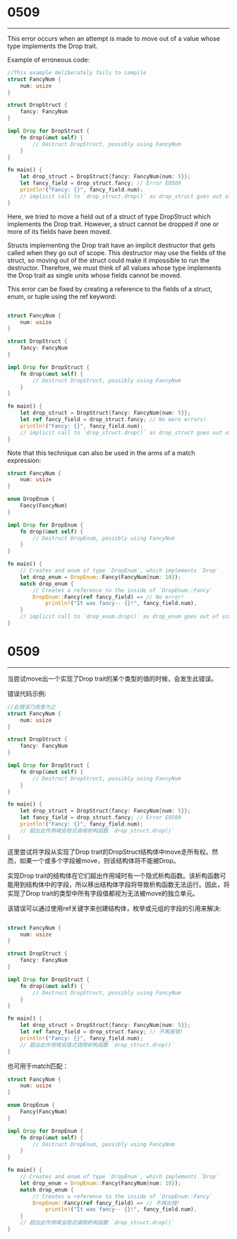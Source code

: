 # 0509

---

This error occurs when an attempt is made to move out of a value whose type implements the Drop trait.

Example of erroneous code:

```rust
//This example deliberately fails to compile
struct FancyNum {
    num: usize
}

struct DropStruct {
    fancy: FancyNum
}

impl Drop for DropStruct {
    fn drop(&mut self) {
        // Destruct DropStruct, possibly using FancyNum
    }
}

fn main() {
    let drop_struct = DropStruct{fancy: FancyNum{num: 5}};
    let fancy_field = drop_struct.fancy; // Error E0509
    println!("Fancy: {}", fancy_field.num);
    // implicit call to `drop_struct.drop()` as drop_struct goes out of scope
}

```

Here, we tried to move a field out of a struct of type DropStruct which implements the Drop trait. However, a struct cannot be dropped if one or more of its fields have been moved.

Structs implementing the Drop trait have an implicit destructor that gets called when they go out of scope. This destructor may use the fields of the struct, so moving out of the struct could make it impossible to run the destructor. Therefore, we must think of all values whose type implements the Drop trait as single units whose fields cannot be moved.

This error can be fixed by creating a reference to the fields of a struct, enum, or tuple using the ref keyword:

```rust

struct FancyNum {
    num: usize
}

struct DropStruct {
    fancy: FancyNum
}

impl Drop for DropStruct {
    fn drop(&mut self) {
        // Destruct DropStruct, possibly using FancyNum
    }
}

fn main() {
    let drop_struct = DropStruct{fancy: FancyNum{num: 5}};
    let ref fancy_field = drop_struct.fancy; // No more errors!
    println!("Fancy: {}", fancy_field.num);
    // implicit call to `drop_struct.drop()` as drop_struct goes out of scope
}
```

Note that this technique can also be used in the arms of a match expression:

```rust
struct FancyNum {
    num: usize
}

enum DropEnum {
    Fancy(FancyNum)
}

impl Drop for DropEnum {
    fn drop(&mut self) {
        // Destruct DropEnum, possibly using FancyNum
    }
}

fn main() {
    // Creates and enum of type `DropEnum`, which implements `Drop`
    let drop_enum = DropEnum::Fancy(FancyNum{num: 10});
    match drop_enum {
        // Creates a reference to the inside of `DropEnum::Fancy`
        DropEnum::Fancy(ref fancy_field) => // No error!
            println!("It was fancy-- {}!", fancy_field.num),
    }
    // implicit call to `drop_enum.drop()` as drop_enum goes out of scope
}
```

# 0509

---

当尝试move出一个实现了Drop trait的某个类型的值的时候，会发生此错误。

错误代码示例:

```rust
//此错误乃故意为之
struct FancyNum {
    num: usize
}

struct DropStruct {
    fancy: FancyNum
}

impl Drop for DropStruct {
    fn drop(&mut self) {
        // Destruct DropStruct, possibly using FancyNum
    }
}

fn main() {
    let drop_struct = DropStruct{fancy: FancyNum{num: 5}};
    let fancy_field = drop_struct.fancy; // Error E0509
    println!("Fancy: {}", fancy_field.num);
    // 超出此作用域会隐式调用析构函数 `drop_struct.drop()`
}

```

这里尝试将字段从实现了Drop trait的DropStruct结构体中move走所有权。然而，如果一个或多个字段被move，则该结构体将不能被Drop。

实现Drop trait的结构体在它们超出作用域时有一个隐式析构函数。该析构函数可能用到结构体中的字段，所以移出结构体字段将导致析构函数无法运行。因此，将实现了Drop trait的类型中所有字段值都视为无法被move的独立单元。

该错误可以通过使用ref关键字来创建结构体，枚举或元组的字段的引用来解决:

```rust

struct FancyNum {
    num: usize
}

struct DropStruct {
    fancy: FancyNum
}

impl Drop for DropStruct {
    fn drop(&mut self) {
        // Destruct DropStruct, possibly using FancyNum
    }
}

fn main() {
    let drop_struct = DropStruct{fancy: FancyNum{num: 5}};
    let ref fancy_field = drop_struct.fancy; // 不再报错!
    println!("Fancy: {}", fancy_field.num);
    // 超出此作用域会隐式调用析构函数 `drop_struct.drop()`
}
```

也可用于match匹配：

```rust
struct FancyNum {
    num: usize
}

enum DropEnum {
    Fancy(FancyNum)
}

impl Drop for DropEnum {
    fn drop(&mut self) {
        // Destruct DropEnum, possibly using FancyNum
    }
}

fn main() {
    // Creates and enum of type `DropEnum`, which implements `Drop`
    let drop_enum = DropEnum::Fancy(FancyNum{num: 10});
    match drop_enum {
        // Creates a reference to the inside of `DropEnum::Fancy`
        DropEnum::Fancy(ref fancy_field) => // 不再出错!
            println!("It was fancy-- {}!", fancy_field.num),
    }
    // 超出此作用域会隐式调用析构函数 `drop_struct.drop()`
}
```
